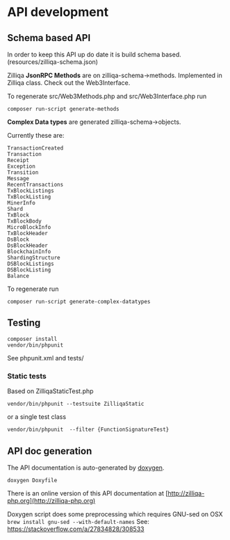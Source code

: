 # API development

## Schema based API

In order to keep this API up do date it is build schema based.
(resources/zilliqa-schema.json)

Zilliqa **JsonRPC Methods** are on zilliqa-schema->methods. Implemented in Zilliqa class.
Check out the Web3Interface.

To regenerate src/Web3Methods.php and src/Web3Interface.php run

```
composer run-script generate-methods
```


**Complex Data types**
are generated  zilliqa-schema->objects.

Currently these are:

```
TransactionCreated
Transaction
Receipt
Exception
Transition
Message
RecentTransactions
TxBlockListings
TxBlockListing
MinerInfo
Shard
TxBlock
TxBlockBody
MicroBlockInfo
TxBlockHeader
DsBlock
DsBlockHeader
BlockchainInfo
ShardingStructure
DSBlockListings
DSBlockListing
Balance
```

To regenerate run

```
composer run-script generate-complex-datatypes
```


## Testing

```
composer install
vendor/bin/phpunit
```

See phpunit.xml and tests/

### Static tests

Based on ZilliqaStaticTest.php

`vendor/bin/phpunit --testsuite ZilliqaStatic`

or a single test class 

`vendor/bin/phpunit  --filter {FunctionSignatureTest}`

## API doc generation

The API documentation is auto-generated by [doxygen](http://www.stack.nl/~dimitri/doxygen/).

```
doxygen Doxyfile
```

There is an online version of this API documentation at [http://zilliqa-php.org](http://zilliqa-php.org)

Doxygen script does some preprocessing which requires GNU-sed on OSX
``` brew install gnu-sed --with-default-names```
See: https://stackoverflow.com/a/27834828/308533